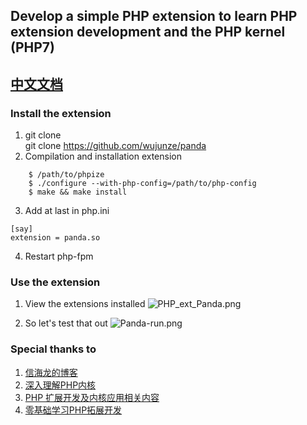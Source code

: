 ## Develop a simple PHP extension to learn PHP extension development and the PHP kernel (PHP7)

## [中文文档](https://github.com/wujunze/panda/blob/master/README_zh.md)

### Install the extension
1. git clone   
git clone https://github.com/wujunze/panda 
2. Compilation and installation extension
```$xslt
    $ /path/to/phpize
    $ ./configure --with-php-config=/path/to/php-config
    $ make && make install
```
3. Add at last in php.ini
 ```$xslt
 [say]
 extension = panda.so
```
4. Restart php-fpm

### Use the extension
1. View the extensions installed
![PHP_ext_Panda.png](https://ooo.0o0.ooo/2017/07/04/595b36970d687.png)

2. So let's test that out
![Panda-run.png](https://ooo.0o0.ooo/2017/07/04/595b369431eee.png)

### Special thanks to
1. [信海龙的博客](http://www.bo56.com/)
2. [深入理解PHP内核](http://www.php-internals.com/)
3. [PHP 扩展开发及内核应用相关内容](https://www.markbj.com/book/8x2e106/4294)
4. [零基础学习PHP拓展开发](http://zhijia.io/essay/105250)